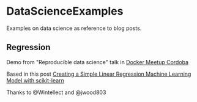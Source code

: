 # DataScienceExamples
Examples on data science as reference to blog posts. 

## Regression

Demo from "Reproducible data science" talk in [Docker Meetup Cordoba](https://www.meetup.com/Docker-Cordoba-ARG/events/248577281/)

Based in this post [Creating a Simple Linear Regression Machine Learning Model with scikit-learn](https://www.wintellect.com/creating-a-simple-linear-regression-machine-learning-model-with-scikit-learn/) 

Thanks to @Wintellect and @jwood803
